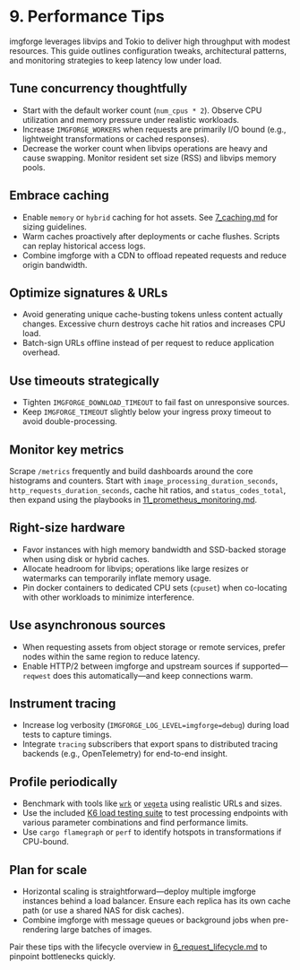 # 9. Performance Tips

imgforge leverages libvips and Tokio to deliver high throughput with modest resources. This guide outlines configuration tweaks, architectural patterns, and monitoring strategies to keep latency low under load.

## Tune concurrency thoughtfully

- Start with the default worker count (`num_cpus * 2`). Observe CPU utilization and memory pressure under realistic workloads.
- Increase `IMGFORGE_WORKERS` when requests are primarily I/O bound (e.g., lightweight transformations or cached responses).
- Decrease the worker count when libvips operations are heavy and cause swapping. Monitor resident set size (RSS) and libvips memory pools.

## Embrace caching

- Enable `memory` or `hybrid` caching for hot assets. See [7_caching.md](7_caching.md) for sizing guidelines.
- Warm caches proactively after deployments or cache flushes. Scripts can replay historical access logs.
- Combine imgforge with a CDN to offload repeated requests and reduce origin bandwidth.

## Optimize signatures & URLs

- Avoid generating unique cache-busting tokens unless content actually changes. Excessive churn destroys cache hit ratios and increases CPU load.
- Batch-sign URLs offline instead of per request to reduce application overhead.

## Use timeouts strategically

- Tighten `IMGFORGE_DOWNLOAD_TIMEOUT` to fail fast on unresponsive sources.
- Keep `IMGFORGE_TIMEOUT` slightly below your ingress proxy timeout to avoid double-processing.

## Monitor key metrics

Scrape `/metrics` frequently and build dashboards around the core histograms and counters. Start with `image_processing_duration_seconds`, `http_requests_duration_seconds`, cache hit ratios, and `status_codes_total`, then expand using the playbooks in [11_prometheus_monitoring.md](11_prometheus_monitoring.md).

## Right-size hardware

- Favor instances with high memory bandwidth and SSD-backed storage when using disk or hybrid caches.
- Allocate headroom for libvips; operations like large resizes or watermarks can temporarily inflate memory usage.
- Pin docker containers to dedicated CPU sets (`cpuset`) when co-locating with other workloads to minimize interference.

## Use asynchronous sources

- When requesting assets from object storage or remote services, prefer nodes within the same region to reduce latency.
- Enable HTTP/2 between imgforge and upstream sources if supported—`reqwest` does this automatically—and keep connections warm.

## Instrument tracing

- Increase log verbosity (`IMGFORGE_LOG_LEVEL=imgforge=debug`) during load tests to capture timings.
- Integrate `tracing` subscribers that export spans to distributed tracing backends (e.g., OpenTelemetry) for end-to-end insight.

## Profile periodically

- Benchmark with tools like [`wrk`](https://github.com/wg/wrk) or [`vegeta`](https://github.com/tsenart/vegeta`) using realistic URLs and sizes.
- Use the included [K6 load testing suite](../loadtest/README.md) to test processing endpoints with various parameter combinations and find performance limits.
- Use `cargo flamegraph` or `perf` to identify hotspots in transformations if CPU-bound.

## Plan for scale

- Horizontal scaling is straightforward—deploy multiple imgforge instances behind a load balancer. Ensure each replica has its own cache path (or use a shared NAS for disk caches).
- Combine imgforge with message queues or background jobs when pre-rendering large batches of images.

Pair these tips with the lifecycle overview in [6_request_lifecycle.md](6_request_lifecycle.md) to pinpoint bottlenecks quickly.
